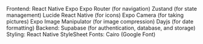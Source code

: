 Frontend:
React Native
Expo
Expo Router (for navigation)
Zustand (for state management)
Lucide React Native (for icons)
Expo Camera (for taking pictures)
Expo Image Manipulator (for image compression)
Dayjs (for date formatting)
Backend:
Supabase (for authentication, database, and storage)
Styling:
React Native StyleSheet
Fonts:
Cairo (Google Font)
